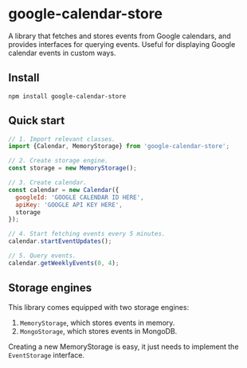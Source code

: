 # google-calendar-store
A library that fetches and stores events from Google calendars, and provides interfaces for querying events. Useful for displaying Google calendar events in custom ways.

## Install
`npm install google-calendar-store`

## Quick start
```js
// 1. Import relevant classes.
import {Calendar, MemoryStorage} from 'google-calendar-store';

// 2. Create storage engine.
const storage = new MemoryStorage();

// 3. Create calendar.
const calendar = new Calendar({
  googleId: 'GOOGLE CALENDAR ID HERE',
  apiKey: 'GOOGLE API KEY HERE',
  storage
});

// 4. Start fetching events every 5 minutes.
calendar.startEventUpdates();

// 5. Query events.
calendar.getWeeklyEvents(0, 4);
```

## Storage engines
This library comes equipped with two storage engines:
1. `MemoryStorage`, which stores events in memory.
2. `MongoStorage`, which stores events in MongoDB.

Creating a new MemoryStorage is easy, it just needs to implement the `EventStorage` interface.
